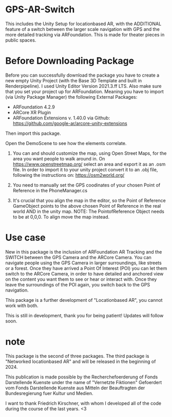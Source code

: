 # GPS-AR-Switch 
This includes the Unity Setup for locationbased AR, with the ADDITIONAL feature of a switch between the larger scale navigation with GPS and the more detailed tracking via ARFoundation. This is made for theater pieces in public spaces.

# Before Downloading Package
Before you can successfully download the package you have to create a new empty Unity Project (with the Base 3D Template and built in Renderpipeline). I used Unity Editor Version 2021.3.ff LTS. Also make sure that you set your project up for ARFoundation. Meaning you have to import (via Unity Package Manager) the following External Packages:
  - ARFoundation 4.2.9
  - ARCore XR Plugin
  - ARFoundation Extensions v. 1.40.0 via Github: https://github.com/google-ar/arcore-unity-extensions

Then import this package.

Open the DemoScene to see how the elements correlate. 

1) You can and should customize the map, using Open Street Maps, for the area you want people to walk around in. On https://www.openstreetmap.org/ select an area and export it as an .osm file. In order to import it to your unity project convert it to an .obj file, following the instructions on: https://osm2world.org/

2) You need to manually set the GPS coodinates of your chosen Point of Reference in the PhoneManager.cs

3) It's crucial that you align the map in the editor, so the Point of Reference GameObject points to the above chosen Point of Reference in the real world AND in the unity
map. NOTE: The PointofReference Object needs to be at 0,0,0. To align move the map instead.

# Use case
New in this package is the inclusion of ARFoundation AR Tracking and the SWITCH between the GPS Camera and the ARCore Camera. You can navigate people using the GPS Camera in larger surroundings, like streets or a forest. Once they have arrived a Point Of Interest (POI) you can let them switch to the ARCore Camera, in order to have detailed and anchored view on the content you want them to see or hear or interact with. Once they leave the surroundings of the POI again, you switch back to the GPS navigation.

This package is a further development of "Locationbased AR", you cannot work with both.

This is still in development, thank you for being patient! Updates will follow soon.

# note
This package is the second of three packages. The third package is "Networked locationbased AR" and will be released in the beginning of 2024. 

This publication is made possible by the Recherchefoerderung of Fonds Darstellende Kuenste under the name of "Vernetzte Fiktionen" 
Gefoerdert vom Fonds Darstellende Kuenste aus Mitteln der Beauftragten der Bundesregierung fuer Kultur und Medien.

I want to thank Friedrich Kirschner, with whom I developed all of the code during the course of the last years. <3
